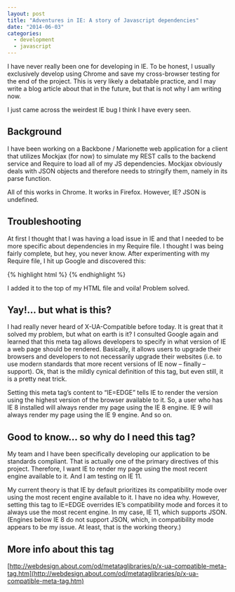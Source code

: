 ```yaml
---
layout: post
title: "Adventures in IE: A story of Javascript dependencies"
date: "2014-06-03"
categories:
  - development
  - javascript
---
```


I have never really been one for developing in IE. To be honest, I usually exclusively develop using Chrome and save my cross-browser testing for the end of the project. This is very likely a debatable practice, and I may write a blog article about that in the future, but that is not why I am writing now.

I just came across the weirdest IE bug I think I have every seen.

## Background

I have been working on a Backbone / Marionette web application for a client that utilizes Mockjax (for now) to simulate my REST calls to the backend service and Require to load all of my JS dependencies.  Mockjax obviously deals with JSON objects and therefore needs to stringify them, namely in its parse function.

All of this works in Chrome.  It works in Firefox.  However, IE?  JSON is undefined.

## Troubleshooting

At first I thought that I was having a load issue in IE and that I needed to be more specific about dependencies in my Require file.  I thought I was being fairly complete, but hey, you never know.  After experimenting with my Require file, I hit up Google and discovered this:

{% highlight html %}
<meta http-equiv="X-UA-Compatible" content="IE=EDGE" />
{% endhighlight %}

I added it to the top of my HTML file and voila!  Problem solved.

## Yay!... but what is this?

I had really never heard of X-UA-Compatible before today.  It is great that it solved my problem, but what on earth is it?  I consulted Google again and learned that this meta tag allows developers to specify in what version of IE a web page should be rendered.  Basically, it allows users to upgrade their browsers and developers to not necessarily upgrade their websites (i.e. to use modern standards that more recent versions of IE now – finally – support).  Ok, that is the mildly cynical definition of this tag, but even still, it is a pretty neat trick.

Setting this meta tag’s content to “IE=EDGE” tells IE to render the version using the highest version of the browser available to it.  So, a user who has IE 8 installed will always render my page using the IE 8 engine.  IE 9 will always render my page using the IE 9 engine.  And so on.

## Good to know… so why do I need this tag?

My team and I have been specifically developing our application to be standards compliant.  That is actually one of the primary directives of this project.  Therefore, I want IE to render my page using the most recent engine available to it.  And I am testing on IE 11.

My current theory is that IE by default prioritizes its compatibility mode over using the most recent engine available to it.  I have no idea why.  However, setting this tag to IE=EDGE overrides IE’s compatibility mode and forces it to always use the most recent engine.  In my case, IE 11, which supports JSON.  (Engines below IE 8 do not support JSON, which, in compatibility mode appears to be my issue.  At least, that is the working theory.)

## More info about this tag

[http://webdesign.about.com/od/metataglibraries/p/x-ua-compatible-meta-tag.htm](http://webdesign.about.com/od/metataglibraries/p/x-ua-compatible-meta-tag.htm)
